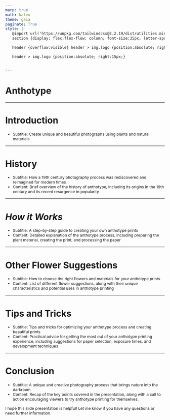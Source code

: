 ```yaml
---
marp: true
math: katex
theme: gaia
paginate: True
style: |
   @import url('https://unpkg.com/tailwindcss@2.2.19/dist/utilities.min.css');
   section {display: flex;flex-flow: column; font-size:35px; letter-spacing:1.4px;}

   header {overflow:visible} header > img.logo {position:absolute; right:15px;}

   header > img.logo {position:absolute; right:15px;}


---
```

<!-- backgroundColor: white -->
<!-- _class: lead -->

 # Anthotype

---
<style scoped>p,li {font-size:0.96em}</style>

 # Introduction
- Subtitle: Create unique and beautiful photographs using plants and natural materials


---
<style scoped>p,li {font-size:0.92em}</style>

 # History
- Subtitle: How a 19th century photography process was rediscovered and reimagined for modern times
- Content: Brief overview of the history of anthotype, including its origins in the 19th century and its recent resurgence in popularity


---
<style scoped>p,li {font-size:0.92em}</style>

 # _How it Works_

- Subtitle: A step-by-step guide to creating your own anthotype prints
- Content: Detailed explanation of the anthotype process, including preparing the plant material, creating the print, and processing the paper

---
<style scoped>p,li {font-size:0.92em}</style>

 # Other Flower Suggestions

- Subtitle: How to choose the right flowers and materials for your anthotype prints
- Content: List of different flower suggestions, along with their unique characteristics and potential uses in anthotype printing

---
<style scoped>p,li {font-size:0.92em}</style>

 # Tips and Tricks

- Subtitle: Tips and tricks for optimizing your anthotype process and creating beautiful prints
- Content: Practical advice for getting the most out of your anthotype printing experience, including suggestions for paper selection, exposure times, and development techniques

---
<style scoped>p,li {font-size:0.88em}</style>

 # Conclusion
- Subtitle: A unique and creative photography process that brings nature into the darkroom
- Content: Recap of the key points covered in the presentation, along with a call to action encouraging viewers to try anthotype printing for themselves.

I hope this slide presentation is helpful! Let me know if you have any questions or need further information.

